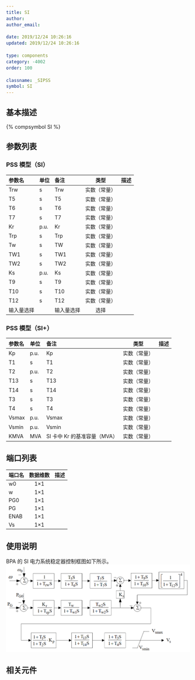 ```yaml
---
title: SI
author:
author_email:

date: 2019/12/24 10:26:16
updated: 2019/12/24 10:26:16

type: components
category: -4002
order: 100

classname: _SIPSS
symbol: SI
---
```


## 基本描述

{% compsymbol SI %}

## 参数列表

### PSS 模型（SI）

| 参数名     | 单位 | 备注       |     类型     | 描述 |
| :--------- | :--- | :--------- | :----------: | :--- |
| Trw        | s    | Trw        | 实数（常量） |      |
| T5         | s    | T5         | 实数（常量） |      |
| T6         | s    | T6         | 实数（常量） |      |
| T7         | s    | T7         | 实数（常量） |      |
| Kr         | p.u. | Kr         | 实数（常量） |      |
| Trp        | s    | Trp        | 实数（常量） |      |
| Tw         | s    | TW         | 实数（常量） |      |
| TW1        | s    | TW1        | 实数（常量） |      |
| TW2        | s    | TW2        | 实数（常量） |      |
| Ks         | p.u. | Ks         | 实数（常量） |      |
| T9         | s    | T9         | 实数（常量） |      |
| T10        | s    | T10        | 实数（常量） |      |
| T12        | s    | T12        | 实数（常量） |      |
| 输入量选择 |      | 输入量选择 |     选择     |      |

### PSS 模型（SI+）

| 参数名 | 单位 | 备注                         |     类型     | 描述 |
| :----- | :--- | :--------------------------- | :----------: | :--- |
| Kp     | p.u. | Kp                           | 实数（常量） |      |
| T1     | s    | T1                           | 实数（常量） |      |
| T2     | p.u. | T2                           | 实数（常量） |      |
| T13    | s    | T13                          | 实数（常量） |      |
| T14    | s    | T14                          | 实数（常量） |      |
| T3     | s    | T3                           | 实数（常量） |      |
| T4     | s    | T4                           | 实数（常量） |      |
| Vsmax  | p.u. | Vsmax                        | 实数（常量） |      |
| Vsmin  | p.u. | Vsmin                        | 实数（常量） |      |
| KMVA   | MVA  | SI 卡中 Kr 的基准容量（MVA） | 实数（常量） |      |

## 端口列表

| 端口名 | 数据维数 | 描述 |
| :----- | :------: | :--- |
| w0     |   1×1    |      |
| w      |   1×1    |      |
| PG0    |   1×1    |      |
| PG     |   1×1    |      |
| ENAB   |   1×1    |      |
| Vs     |   1×1    |      |

## 使用说明

BPA 的 SI 电力系统稳定器控制框图如下所示。
![等效图](comp_PSSs/SI.png)

## 相关元件
